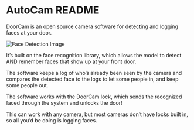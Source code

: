 # AutoCam README

DoorCam is an open source camera software for detecting and logging faces at your door. 


![Face Detection Image](https://i.ibb.co/VNsLC7r/1-PDA9z-ADq-D9qq-Cu-Cm-J9-Ddw.gif)

It’s built on the face recognition library, which allows the model to detect AND remember faces that show up at your front door.

The software keeps a log of who’s already been seen by the camera and compares the detected face to the logs to let some people in, and keep some people out.

The software works with the DoorCam lock, which sends the recognized faced through the system and unlocks the door!

This can work with any camera, but most cameras don’t have locks built in, so all you’d be doing is logging faces. 
